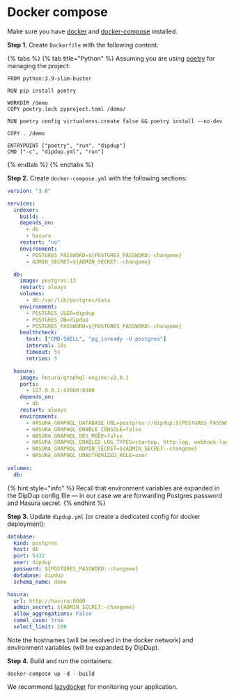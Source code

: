 # Docker compose

Make sure you have [docker](https://docs.docker.com/get-docker/) and [docker-compose](https://docs.docker.com/compose/install/) installed.

**Step 1.** Create `Dockerfile` with the following content:

{% tabs %}
{% tab title="Python" %}
Assuming you are using [poetry](https://python-poetry.org/) for managing the project:

```text
FROM python:3.9-slim-buster

RUN pip install poetry

WORKDIR /demo
COPY poetry.lock pyproject.toml /demo/

RUN poetry config virtualenvs.create false && poetry install --no-dev

COPY . /demo

ENTRYPOINT ["poetry", "run", "dipdup"]
CMD ["-c", "dipdup.yml", "run"]
```
{% endtab %}
{% endtabs %}

 **Step 2.** Create `docker-compose.yml` with the following sections:

```yaml
version: "3.8"

services:
  indexer:
    build: .
    depends_on:
      - db
      - hasura
    restart: "no"
    environment:
      - POSTGRES_PASSWORD=${POSTGRES_PASSWORD:-changeme}
      - ADMIN_SECRET=${ADMIN_SECRET:-changeme}

  db:
    image: postgres:13
    restart: always
    volumes:
      - db:/var/lib/postgres/data
    environment: 
      - POSTGRES_USER=dipdup
      - POSTGRES_DB=dipdup
      - POSTGRES_PASSWORD=${POSTGRES_PASSWORD:-changeme}
    healthcheck:
      test: ["CMD-SHELL", "pg_isready -U postgres"]
      interval: 10s
      timeout: 5s
      retries: 5

  hasura:
    image: hasura/graphql-engine:v2.0.1
    ports:
      - 127.0.0.1:42000:8080
    depends_on:
      - db
    restart: always
    environment:
      - HASURA_GRAPHQL_DATABASE_URL=postgres://dipdup:${POSTGRES_PASSWORD:-changeme}@db:5432/dipdup
      - HASURA_GRAPHQL_ENABLE_CONSOLE=false
      - HASURA_GRAPHQL_DEV_MODE=false
      - HASURA_GRAPHQL_ENABLED_LOG_TYPES=startup, http-log, webhook-log, websocket-log, query-log
      - HASURA_GRAPHQL_ADMIN_SECRET=${ADMIN_SECRET:-changeme}
      - HASURA_GRAPHQL_UNAUTHORIZED_ROLE=user
  
volumes:
  db:
```

{% hint style="info" %}
Recall that environment variables are expanded in the DipDup config file — in our case we are forwarding Postgres password and Hasura secret.
{% endhint %}

**Step 3.** Update `dipdup.yml` \(or create a dedicated config for docker deployment\):

```yaml
database:
  kind: postgres
  host: db
  port: 5432
  user: dipdup
  password: ${POSTGRES_PASSWORD:-changeme}
  database: dipdup
  schema_name: demo

hasura:
  url: http://hasura:8080
  admin_secret: ${ADMIN_SECRET:-changeme}
  allow_aggregations: False
  camel_case: true
  select_limit: 100
```

Note the hostnames \(will be resolved in the docker network\) and environment variables \(will be expanded by DipDup\).

**Step 4.** Build and run the containers:

```text
docker-compose up -d --build
```

We recommend [lazydocker](https://github.com/jesseduffield/lazydocker) for monitoring your application. 

